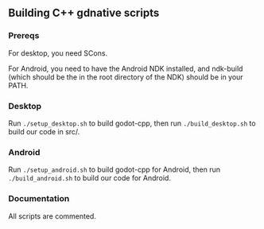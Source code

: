 ## Building C++ gdnative scripts

### Prereqs

For desktop, you need SCons.

For Android, you need to have the Android NDK
installed, and ndk-build (which should be the in the root directory of the NDK)
should be in your PATH.

### Desktop

Run `./setup_desktop.sh` to build godot-cpp, then run `./build_desktop.sh` to
build our code in src/.

### Android

Run `./setup_android.sh` to build godot-cpp for Android, then run
`./build_android.sh` to build our code for Android.

### Documentation

All scripts are commented.
